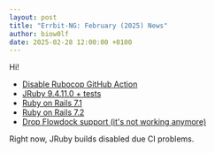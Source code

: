 ```yaml
---
layout: post
title: "Errbit-NG: February (2025) News"
author: biow0lf
date: 2025-02-28 12:00:00 +0100
---
```


Hi!

* [Disable Rubocop GitHub Action](https://github.com/errbit-ng/errbit-ng/pull/249)
* [JRuby 9.4.11.0 + tests](https://github.com/errbit-ng/errbit-ng/pull/261)
* [Ruby on Rails 7.1](https://github.com/errbit-ng/errbit-ng/pull/216)
* [Ruby on Rails 7.2](https://github.com/errbit-ng/errbit-ng/pull/256)
* [Drop Flowdock support (it's not working anymore)](https://github.com/errbit-ng/errbit-ng/pull/313)

Right now, JRuby builds disabled due CI problems.
